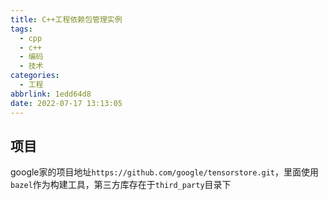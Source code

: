 ```yaml
---
title: C++工程依赖包管理实例
tags:
  - cpp
  - c++
  - 编码
  - 技术
categories:
  - 工程
abbrlink: 1edd64d8
date: 2022-07-17 13:13:05
---
```

## 项目

google家的项目地址`https://github.com/google/tensorstore.git`，里面使用`bazel`作为构建工具，第三方库存在于`third_party`目录下